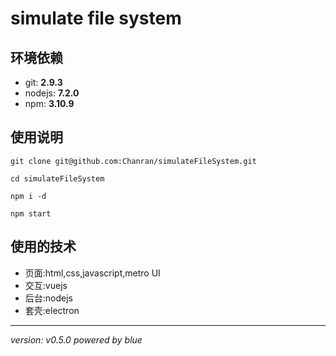 # simulate file system

## 环境依赖

- git: **2.9.3**
- nodejs: **7.2.0**
- npm: **3.10.9**

## 使用说明

`git clone git@github.com:Chanran/simulateFileSystem.git`

`cd simulateFileSystem`

`npm i -d`

`npm start`

## 使用的技术
- 页面:html,css,javascript,metro UI
- 交互:vuejs
- 后台:nodejs
- 套壳:electron

***
*version: v0.5.0 powered by blue*
